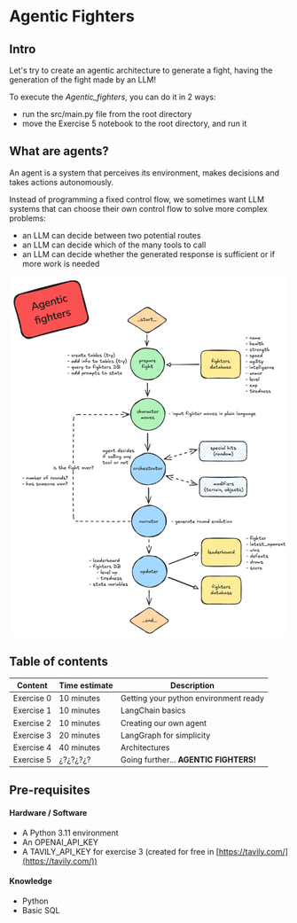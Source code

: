 # Agentic Fighters

## Intro

Let's try to create an agentic architecture to generate a fight, having the generation of the fight made by an LLM!

To execute the *Agentic_fighters*, you can do it in 2 ways:

- run the src/main.py file from the root directory
- move the Exercise 5 notebook to the root directory, and run it

## What are agents?

An agent is a system that perceives its environment, makes decisions and takes actions autonomously.

Instead of programming a fixed control flow, we sometimes want LLM systems that can choose their own control flow to solve more complex problems:

- an LLM can decide between two potential routes
- an LLM can decide which of the many tools to call
- an LLM can decide whether the generated response is sufficient or if more work is needed

![Diagram of the agentic fighters](images/Agentic_fighters.png)

## Table of contents

| Content    | Time estimate | Description
| -------- | ------- | ------- |
|     Exercise 0     | 10 minutes   | Getting your python environment ready |
|     Exercise 1     | 10 minutes   | LangChain basics |
|     Exercise 2     | 10 minutes   | Creating our own agent |
|     Exercise 3     | 20 minutes   | LangGraph for simplicity |
|     Exercise 4     | 40 minutes   | Architectures |
|     Exercise 5     | ¿?¿?¿?¿?   | Going further... **AGENTIC FIGHTERS!** |

## Pre-requisites

#### Hardware / Software

- A Python 3.11 environment
- An OPENAI_API_KEY
- A TAVILY_API_KEY for exercise 3 (created for free in [https://tavily.com/](https://tavily.com/))

#### Knowledge

- Python
- Basic SQL
